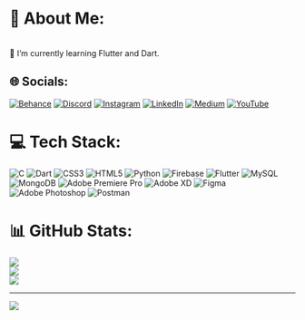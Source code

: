 # 💫 About Me:
<br>🌱 I’m currently learning Flutter and Dart.<br>


## 🌐 Socials:
[![Behance](https://img.shields.io/badge/Behance-1769ff?logo=behance&logoColor=white)](https://behance.net/https://www.behance.net/kathrika) [![Discord](https://img.shields.io/badge/Discord-%237289DA.svg?logo=discord&logoColor=white)](https://discord.gg/imsf#8623) [![Instagram](https://img.shields.io/badge/Instagram-%23E4405F.svg?logo=Instagram&logoColor=white)](https://instagram.com/salmanFaIz) [![LinkedIn](https://img.shields.io/badge/LinkedIn-%230077B5.svg?logo=linkedin&logoColor=white)](https://linkedin.com/in/https://www.linkedin.com/in/mohammed-salman-faiz-797127236/) [![Medium](https://img.shields.io/badge/Medium-12100E?logo=medium&logoColor=white)](https://medium.com/@salmanFaIz) [![YouTube](https://img.shields.io/badge/YouTube-%23FF0000.svg?logo=YouTube&logoColor=white)](https://youtube.com/@https://www.youtube.com/@salmanfaiz3096) 

# 💻 Tech Stack:
![C](https://img.shields.io/badge/c-%2300599C.svg?style=plastic&logo=c&logoColor=white) ![Dart](https://img.shields.io/badge/dart-%230175C2.svg?style=plastic&logo=dart&logoColor=white) ![CSS3](https://img.shields.io/badge/css3-%231572B6.svg?style=plastic&logo=css3&logoColor=white) ![HTML5](https://img.shields.io/badge/html5-%23E34F26.svg?style=plastic&logo=html5&logoColor=white) ![Python](https://img.shields.io/badge/python-3670A0?style=plastic&logo=python&logoColor=ffdd54) ![Firebase](https://img.shields.io/badge/firebase-%23039BE5.svg?style=plastic&logo=firebase) ![Flutter](https://img.shields.io/badge/Flutter-%2302569B.svg?style=plastic&logo=Flutter&logoColor=white) ![MySQL](https://img.shields.io/badge/mysql-%2300f.svg?style=plastic&logo=mysql&logoColor=white) ![MongoDB](https://img.shields.io/badge/MongoDB-%234ea94b.svg?style=plastic&logo=mongodb&logoColor=white) ![Adobe Premiere Pro](https://img.shields.io/badge/Adobe%20Premiere%20Pro-9999FF.svg?style=plastic&logo=Adobe%20Premiere%20Pro&logoColor=white) ![Adobe XD](https://img.shields.io/badge/Adobe%20XD-470137?style=plastic&logo=Adobe%20XD&logoColor=#FF61F6) 	![Figma](https://img.shields.io/badge/figma-%23F24E1E.svg?style=plastic&logo=figma&logoColor=white) ![Adobe Photoshop](https://img.shields.io/badge/adobephotoshop-%2331A8FF.svg?style=plastic&logo=adobephotoshop&logoColor=white) ![Postman](https://img.shields.io/badge/Postman-FF6C37?style=plastic&logo=postman&logoColor=white)
# 📊 GitHub Stats:
![](https://github-readme-stats.vercel.app/api?username=salmanfaiz0&theme=dark&hide_border=true&include_all_commits=true&count_private=false)<br/>
![](https://github-readme-streak-stats.herokuapp.com/?user=salmanfaiz0&theme=dark&hide_border=true)<br/>
![](https://github-readme-stats.vercel.app/api/top-langs/?username=salmanfaiz0&theme=dark&hide_border=true&include_all_commits=true&count_private=false&layout=compact)

---
[![](https://visitcount.itsvg.in/api?id=salmanfaiz0&icon=0&color=0)](https://visitcount.itsvg.in)

<!-- Proudly created with GPRM ( https://gprm.itsvg.in ) -->
